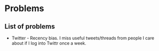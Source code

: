 # Problems

## List of problems

* Twitter - Recency bias. I miss useful tweets/threads from people I care about if I log into Twittr once a week.